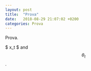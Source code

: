 ```yaml
---
layout: post
title:  "Prova"
date:   2018-08-29 21:07:02 +0200
categories: Prova
---
```

Prova.

$ x_t $ and $$ \theta_t $$.
